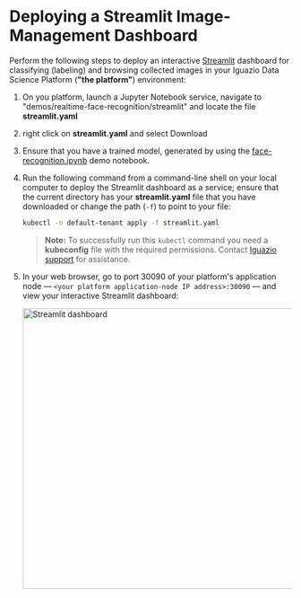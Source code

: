 # Deploying a Streamlit Image-Management Dashboard

Perform the following steps to deploy an interactive [Streamlit](Streamlit) dashboard for classifying (labeling) and browsing collected images in your Iguazio Data Science Platform (**"the platform"**) environment:

1. On you platform, launch a Jupyter Notebook service, navigate to "demos/realtime-face-recognition/streamlit" and locate the file **streamlit.yaml**

2. right click on **streamlit.yaml** and select Download

4. Ensure that you have a trained model, generated by using the [face-recognition.ipynb](notebooks/face-recognition.ipynb) demo notebook.

5. Run the following command from a command-line shell on your local computer to deploy the Streamlit dashboard as a service; ensure that the current directory has your **streamlit.yaml** file that you have downloaded or change the path (`-f`) to point to your file:

   ```sh
   kubectl -n default-tenant apply -f streamlit.yaml
   ```

   > **Note:** To successfully run this `kubectl` command you need a **kubeconfig** file with the required permissions.
   > Contact [Iguazio support](mailto:support@iguazio.com) for assistance.

6. In your web browser, go to port 30090 of your platform's application node &mdash; `<your platform application-node IP address>:30090` &mdash; and view your interactive Streamlit dashboard:

   <img src="C:\Users\daniels\Downloads\dashboard.png" alt="Streamlit dashboard" width="1000" height="500"/>


